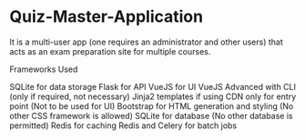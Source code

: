 # Quiz-Master-Application

It is a multi-user app (one requires an administrator and other users) that acts as an exam preparation site for multiple courses.


Frameworks Used

SQLite for data storage
Flask for API
VueJS for UI
VueJS Advanced with CLI (only if required, not necessary)
Jinja2 templates if using CDN only for entry point (Not to be used for UI)
Bootstrap for HTML generation and styling (No other CSS framework is allowed)
SQLite for database (No other database is permitted)
Redis for caching
Redis and Celery for batch jobs

